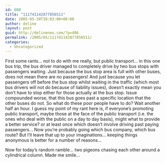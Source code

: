 ```yaml
---
id: 600
title: "111741142877856511"
date: 2005-05-30T10:03:00+00:00
author: deline
layout: post
guid: http://delineneo.com/?p=486
permalink: /2005/05/111741142877856511/
categories:
  - Uncategorized
---
```

First some rants&#8230; not to do with me really, but public transport&#8230; in this one bus trip, the bus driver managed to completely drive by two bus stops with passengers waiting. Just because the bus stop area is full with other buses, does not mean there are no passengers! And just because you let passengers off before the bus stop whilst waiting in the traffic (which most bus drivers will not do because of liability issues), doesn&#8217;t exactly mean you don&#8217;t have to stop either for those actually at the bus stop. Issue compounded worse, that this bus goes past a specific location that the other buses do not. So what do these poor people have to do? Wait another half an hour. I guess my point of my rant here is, if everyone&#8217;s promoting public transport, maybe those at the face of the public transport (i.e. the ones who deal with the public on a day to day basis), might what to provide a better service? or at least once which doesn&#8217;t involve driving past paying passengers&#8230; Now you&#8217;re probably going which bus company, which bus route? But I&#8217;ll leave that up to your imaginations&#8230; keeping things anonymous is better for a number of reasons&#8230;

Now for today&#8217;s random ramble&#8230; two pigeons chasing each other around a cylindrical column. Made me smile&#8230;